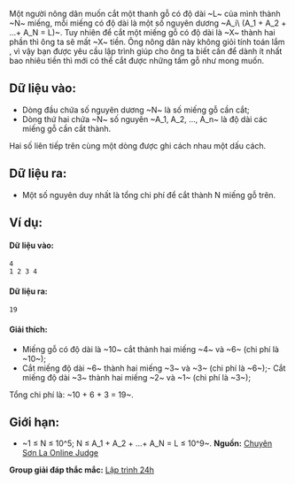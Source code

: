 Một người nông dân muốn cắt một thanh gỗ có độ dài ~L~ của mình thành ~N~ miếng, mỗi miếng có độ dài là một số nguyên dương ~A_i\ (A_1 + A_2 + …+ A_N = L)~. Tuy nhiên để cắt một miếng gỗ có độ dài là ~X~ thành hai phần thì ông ta sẽ mất ~X~ tiền. Ông nông dân này không giỏi tính toán lắm , vì vậy bạn được yêu cầu lập trình giúp cho ông ta biết cần để dành ít nhất bao nhiêu tiền thì mới có thể cắt được những tấm gỗ như mong muốn.

## Dữ liệu vào:
- Dòng đầu chứa số nguyên dương ~N~ là số miếng gỗ cần cắt;
- Dòng thứ hai chứa ~N~ số nguyên ~A_1, A_2, …, A_n~ là độ dài các miếng gỗ cần cắt thành.

Hai số liên tiếp trên cùng một dòng được ghi cách nhau một dấu cách.

## Dữ liệu ra:
- Một số nguyên duy nhất là tổng chi phí để cắt thành N miếng gỗ trên.

## Ví dụ:
#### Dữ liệu vào:
```
4
1 2 3 4
```

#### Dữ liệu ra:
```
19
```

#### Giải thích:
- Miếng gỗ có độ dài là ~10~ cắt thành hai miếng ~4~ và ~6~ (chi phí là ~10~);
- Cắt miếng độ dài ~6~ thành hai miếng ~3~ và ~3~ (chi phí là ~6~);- Cắt miếng độ dài ~3~ thành hai miếng ~2~ và ~1~ (chi phí là ~3~);

Tổng chi phí là: ~10 + 6 + 3 = 19~.

## Giới hạn:
- ~1 ≤ N ≤ 10^5; N ≤ A_1 + A_2 + …+ A_N = L ≤ 10^9~.
**Nguồn:** [Chuyên Sơn La Online Judge](http://csloj.ddns.net/)

**Group giải đáp thắc mắc:** [Lập trình 24h](https://www.facebook.com/groups/1386904321519984)